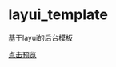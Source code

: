 # layui_template
基于layui的后台模板

[点击预览](https://besswang.github.io/jw_layui_12580//static/html/index.html)
